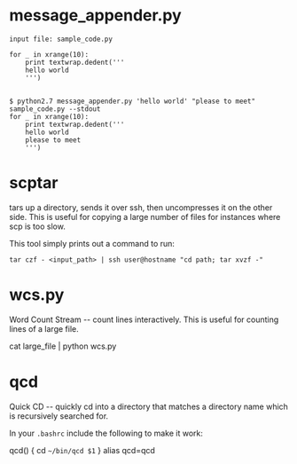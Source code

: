 message_appender.py
===================

    input file: sample_code.py

    for _ in xrange(10):
        print textwrap.dedent('''
        hello world
        ''')


    $ python2.7 message_appender.py 'hello world' "please to meet" sample_code.py --stdout
    for _ in xrange(10):
        print textwrap.dedent('''
        hello world
        please to meet
        ''')

scptar
======

tars up a directory, sends it over ssh, then uncompresses it on the other side.
This is useful for copying a large number of files for instances where scp is too
slow.

This tool simply prints out a command to run:

    tar czf - <input_path> | ssh user@hostname "cd path; tar xvzf -"

wcs.py
======

Word Count Stream -- count lines interactively. This is useful for counting lines of a large file.

   cat large_file | python wcs.py


qcd
===

Quick CD -- quickly cd into a directory that matches a directory name which is recursively searched for.

In your `.bashrc` include the following to make it work:

   qcd() {
       cd `~/bin/qcd $1`
   }
   alias qcd=qcd

